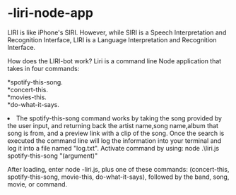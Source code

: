 # -liri-node-app

 LIRI is like iPhone's SIRI. However, while SIRI is a Speech Interpretation and Recognition Interface, LIRI is a Language Interpretation and Recognition Interface.

How does the LIRI-bot work? Liri is a command line Node application that takes in four commands:


 *spotify-this-song.<br>
 *concert-this.<br>
 *movies-this.<br>
 *do-what-it-says.<br>
 
   <li> The spotify-this-song command works by taking the song provided by the user input, and returning back the artist name,song name,album that song is from, and a preview link with a clip of the song. Once the search is executed the command line will log the information into your terminal and log it into a file named "log.txt". Activate command by using: node .\liri.js spotify-this-song "(argument)"
    
 </li>


After loading, enter node -liri.js, plus one of these commands: (concert-this, spotify-this-song, movie-this, do-what-it-says), followed by the band, song, movie, or command. 
